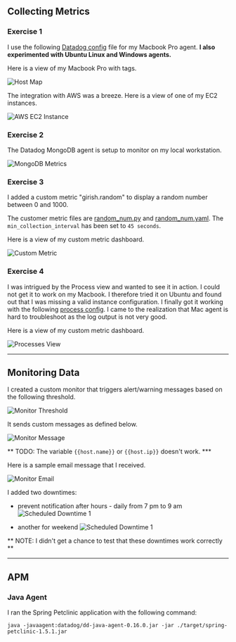 

## Collecting Metrics


### Exercise 1 

I use the following [Datadog config](./opt/datadog-agent/etc/datadog.yaml) file for my Macbook Pro agent. **I also experimented with Ubuntu Linux and Windows agents.** 

Here is a view of my Macbook Pro with tags.

![Host Map](./images/host_map.jpeg)


The integration with AWS was a breeze. Here is a view of one of my EC2 instances.

![AWS EC2 Instance](./images/aws_ec2_metrics.jpeg)


### Exercise 2

The Datadog MongoDB agent is setup to monitor on my local workstation.

![MongoDB Metrics](./images/mongo_metrics.jpeg)



### Exercise 3

I added a custom metric "girish.random" to display a random number between 0 and 1000.

 The customer metric files are [random_num.py](./opt/datadog-agent/etc/checks.d/random_num.py) and [random_num.yaml](./opt/datadog-agent/etc/conf.d/random_num.yaml). The `min_collection_interval` has been set to `45 seconds`.

Here is a view of my custom metric dashboard. 

![Custom Metric](./images/custom_metric.jpeg)


### Exercise 4

I was intrigued by the Process view and wanted to see it in action. I could not get it to work on my Macbook. I therefore tried it on Ubuntu and found out that I was missing a valid instance configuration. I finally got it working with the following [process config](./opt/datadog-agent/etc/conf.d/process.yaml). I came to the realization that  Mac agent is hard to troubleshoot as the log output is not very good. 

Here is a view of my custom metric dashboard. 

![Processes View](./images/processes_view.jpeg)


---

## Monitoring Data

I created a custom monitor that triggers alert/warning messages based on the following threshold.

![Monitor Threshold](./images/monitor_threshold.jpeg)

It sends custom messages as defined below.

![Monitor Message](./images/monitor_message.jpeg)

** TODO: The variable `{{host.name}}` or `{{host.ip}}` doesn't work. ***

Here is a sample email message that I received.

![Monitor Email](./images/monitor_email_notification.jpeg)


I added two downtimes:

 - prevent notification after hours - daily from 7 pm to 9 am
![Scheduled Downtime 1](./images/monitor_downtime_1.jpeg)

 - another for weekend 
![Scheduled Downtime 1](./images/monitor_downtime_2.jpeg)

** NOTE: I didn't get a chance to test that these downtimes work correctly **


---

## APM

### Java Agent

I ran the Spring Petclinic application with the following command:

```
java -javaagent:datadog/dd-java-agent-0.16.0.jar -jar ./target/spring-petclinic-1.5.1.jar
```
